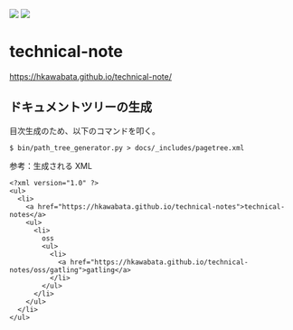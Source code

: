 ![](https://img.shields.io/github/last-commit/hkawabata/technical-note.svg)
![](https://img.shields.io/github/repo-size/hkawabata/technical-note.svg)

# technical-note

https://hkawabata.github.io/technical-note/

## ドキュメントツリーの生成

目次生成のため、以下のコマンドを叩く。

```
$ bin/path_tree_generator.py > docs/_includes/pagetree.xml
```

参考：生成される XML

```
<?xml version="1.0" ?>
<ul>
  <li>
    <a href="https://hkawabata.github.io/technical-notes">technical-notes</a>
    <ul>
      <li>
        oss
        <ul>
          <li>
            <a href="https://hkawabata.github.io/technical-notes/oss/gatling">gatling</a>
          </li>
        </ul>
      </li>
    </ul>
  </li>
</ul>
```
